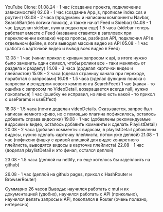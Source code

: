 YouTube Clone:
01.08.24 - 1 час (создание проекта, подключение зависимостей)
02.08 - 1 час (создание App.js, прописан index.css и роутинг)
03.08 - 2 часа (продуманы и написаны компоненты Navbar, SearchBar(без логики поиска), а также начат Feed и Sidebar)
04.08 - 1 час (доделан sidebar, нужна редактура еще)
1.5 часа (sidebar теперь работает вместе с Feed (название ставится в заголовок при переключении вкладки) через пропсы, разбирал API, подключил API в отдельном файле, в логи выводил массив видео из API
05.08 - 1 час (работа с карточкой видео и вывод всех видео в Feed)

13.08 - 1 час (чинил прикол с кривым запросом к api, в итоге нужно было заменить один символ, чтобы ролики все - таки менялись от раздела к разделу)
14.08 - 3 часа (доделал карточки видео и плейлистов)
15.08 - 2 часа (сделал страницу канала при переходе, поработал с запросами)
16.08 - 1.5 часа (сделал функцию поиска с запросом и рендером нового компонента SearchFeed)
1 час (какая - то ошибка с запросом по VideoDetail, возвращается всегда null, нужно покопаться)
1 час (ошибку не исправил, но явно есть какой - то прикол с useParams и useEffect)

18.08 - 1.5 часа (почти доделан videoDetails. Оказывается, запрос был написан немного криво, но с помощью плагина пофиксилось, осталось добавить справа видосики)
19.08 - 1 час (добавлены рекомендуемые видосики к видео, осталось добавить комменты и сделать PlaylistDetail)
20.08 - 2 часа (добавил комменты к видосам, в playlistDetail добавлены видосы, нужно сделать карточку плейлиста, потом уже деплой)
21.08 - 1 час (пофиксил фишку с кривой апишкой для видос конкретного плейлиста, выводятся видосы в карточке плейлиста)
22.08 - 1 час (доделал playlistDetail и это финал, остался деплой)

23.08 - 1.5 часа (деплой на netlify, но еще хотелось бы задеплоить на github)

26.08 - 1 час (деплой на github pages, прикол с HashRouter и BrowserRouter)

Суммарно 26 часов
Выводы: научился работать с mui и их документацией (удобно), научился работать с API (прикольно), научился делать запросы к API, покопался в Router (очень полезно, интересно)
